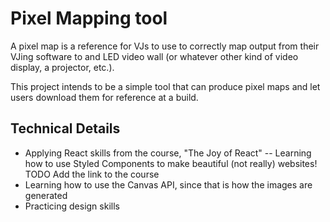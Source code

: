 # Pixel Mapping tool

A pixel map is a reference for VJs to use to correctly map output from their VJing software to and LED video wall (or whatever other kind of video display, a projector, etc.).

This project intends to be a simple tool that can produce pixel maps and let users download them for reference at a build.

## Technical Details

- Applying React skills from the course, "The Joy of React"
  -- Learning how to use Styled Components to make beautiful (not really) websites!
  TODO Add the link to the course
- Learning how to use the Canvas API, since that is how the images are generated
- Practicing design skills
